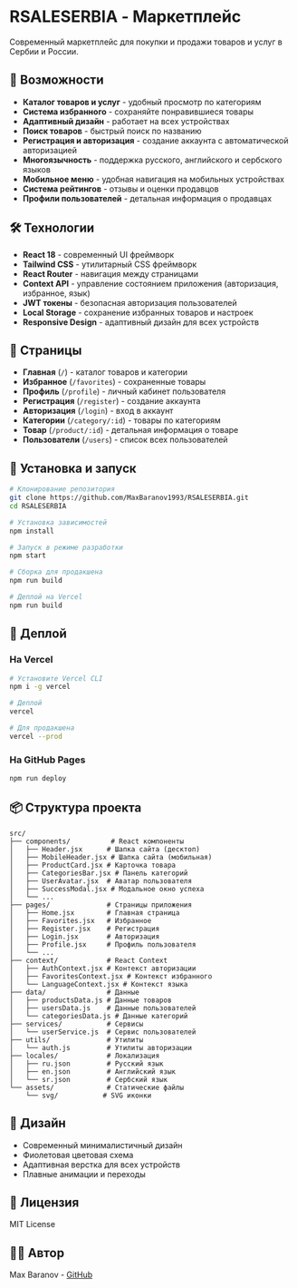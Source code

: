 # RSALESERBIA - Маркетплейс

Современный маркетплейс для покупки и продажи товаров и услуг в Сербии и России.

## 🚀 Возможности

- **Каталог товаров и услуг** - удобный просмотр по категориям
- **Система избранного** - сохраняйте понравившиеся товары
- **Адаптивный дизайн** - работает на всех устройствах
- **Поиск товаров** - быстрый поиск по названию
- **Регистрация и авторизация** - создание аккаунта с автоматической авторизацией
- **Многоязычность** - поддержка русского, английского и сербского языков
- **Мобильное меню** - удобная навигация на мобильных устройствах
- **Система рейтингов** - отзывы и оценки продавцов
- **Профили пользователей** - детальная информация о продавцах



## 🛠 Технологии

- **React 18** - современный UI фреймворк
- **Tailwind CSS** - утилитарный CSS фреймворк
- **React Router** - навигация между страницами
- **Context API** - управление состоянием приложения (авторизация, избранное, язык)
- **JWT токены** - безопасная авторизация пользователей
- **Local Storage** - сохранение избранных товаров и настроек
- **Responsive Design** - адаптивный дизайн для всех устройств

## 📱 Страницы

- **Главная** (`/`) - каталог товаров и категории
- **Избранное** (`/favorites`) - сохраненные товары
- **Профиль** (`/profile`) - личный кабинет пользователя
- **Регистрация** (`/register`) - создание аккаунта
- **Авторизация** (`/login`) - вход в аккаунт
- **Категории** (`/category/:id`) - товары по категориям
- **Товар** (`/product/:id`) - детальная информация о товаре
- **Пользователи** (`/users`) - список всех пользователей

## 🚀 Установка и запуск

```bash
# Клонирование репозитория
git clone https://github.com/MaxBaranov1993/RSALESERBIA.git
cd RSALESERBIA

# Установка зависимостей
npm install

# Запуск в режиме разработки
npm start

# Сборка для продакшена
npm run build

# Деплой на Vercel
npm run build
```

## 🚀 Деплой

### На Vercel
```bash
# Установите Vercel CLI
npm i -g vercel

# Деплой
vercel

# Для продакшена
vercel --prod
```

### На GitHub Pages
```bash
npm run deploy
```

## 📦 Структура проекта

```
src/
├── components/          # React компоненты
│   ├── Header.jsx      # Шапка сайта (десктоп)
│   ├── MobileHeader.jsx # Шапка сайта (мобильная)
│   ├── ProductCard.jsx # Карточка товара
│   ├── CategoriesBar.jsx # Панель категорий
│   ├── UserAvatar.jsx  # Аватар пользователя
│   ├── SuccessModal.jsx # Модальное окно успеха
│   └── ...
├── pages/              # Страницы приложения
│   ├── Home.jsx        # Главная страница
│   ├── Favorites.jsx   # Избранное
│   ├── Register.jsx    # Регистрация
│   ├── Login.jsx       # Авторизация
│   ├── Profile.jsx     # Профиль пользователя
│   └── ...
├── context/            # React Context
│   ├── AuthContext.jsx # Контекст авторизации
│   ├── FavoritesContext.jsx # Контекст избранного
│   └── LanguageContext.jsx # Контекст языка
├── data/               # Данные
│   ├── productsData.js # Данные товаров
│   ├── usersData.js    # Данные пользователей
│   └── categoriesData.js # Данные категорий
├── services/           # Сервисы
│   └── userService.js  # Сервис пользователей
├── utils/              # Утилиты
│   └── auth.js         # Утилиты авторизации
├── locales/            # Локализация
│   ├── ru.json         # Русский язык
│   ├── en.json         # Английский язык
│   └── sr.json         # Сербский язык
└── assets/             # Статические файлы
    └── svg/           # SVG иконки
```

## 🎨 Дизайн

- Современный минималистичный дизайн
- Фиолетовая цветовая схема
- Адаптивная верстка для всех устройств
- Плавные анимации и переходы

## 📄 Лицензия

MIT License

## 👨‍💻 Автор

Max Baranov - [GitHub](https://github.com/MaxBaranov1993)
